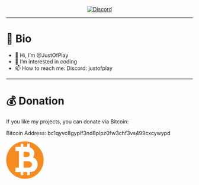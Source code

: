 

<div align="center">
    <a href="https://discord.gg/kqANTp65d3"><img src="https://img.shields.io/discord/1176947514742681613?logo=discord" alt="Discord"/></a>    
</div>

---

# 📰 Bio
- 👋 Hi, I’m @JustOfPlay
- 👀 I’m interested in coding
- 📫 How to reach me: Discord: justofplay
  
---

# 💰 Donation

If you like  my projects, you can donate via Bitcoin:

Bitcoin Address: bc1qyvc8gyplf3nd8plpz0fw3chf3vs499cxcywypd

<img src="https://github.com/JustOfPlay/DeltaModLoader/blob/main/.readme-src/btc.webp" alt="Bitcoin Donation" width="20%">

